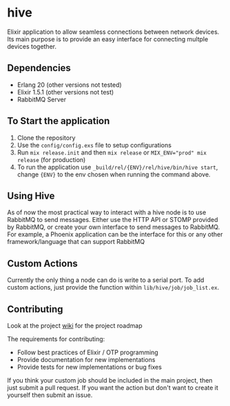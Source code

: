 # hive
Elixir application to allow seamless connections between network devices. Its main purpose is to provide an easy interface for connecting multple devices together. 

## Dependencies
- Erlang 20 (other versions not tested)
- Elixir 1.5.1 (other versions not test)
- RabbitMQ Server

## To Start the application
1. Clone the repository
1. Use the `config/config.exs` file to setup configurations
1. Run `mix release.init` and then `mix release` or `MIX_ENV="prod" mix release` (for production)
1. To run the application use `_build/rel/{ENV}/rel/hive/bin/hive start`, change `{ENV}` to the env chosen when running the command above.

## Using Hive
As of now the most practical way to interact with a hive node is to use RabbitMQ to send messages. Either use the HTTP API or STOMP provided by RabbitMQ, or create your own interface to send messages to RabbitMQ. For example, a Phoenix application can be the interface for this or any other framework/language that can support RabbitMQ
 
## Custom Actions
Currently the only thing a node can do is write to a serial port. To add custom actions, just provide the function within `lib/hive/job/job_list.ex`. 


## Contributing
Look at the project [wiki](https://github.com/taran96/hive/wiki) for the project roadmap

The requirements for contributing:
- Follow best practices of Elixir / OTP programming
- Provide documentation for new implementations
- Provide tests for new implementations or bug fixes

If you think your custom job should be included in the main project, then just submit a pull request. If you want the action but don't want to create it yourself then submit an issue.
